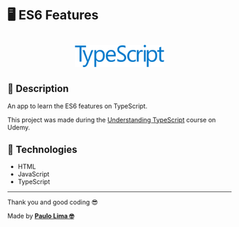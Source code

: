 # 🖥️ ES6 Features

<h1 align="center">
  <img src=".github/logo.png" width="200px" />
</h1>

## 🔎️ Description
An app to learn the ES6 features on TypeScript.

This project was made during the <a href="https://www.udemy.com/course/understanding-typescript/">Understanding TypeScript</a> course on Udemy.

## 🚀️ Technologies

- HTML
- JavaScript
- TypeScript
 
---

Thank you and good coding 😎️

Made by **<a href="https://paulophlp.github.io/portfolio/" target="__blank">Paulo Lima 🤓️</a>**